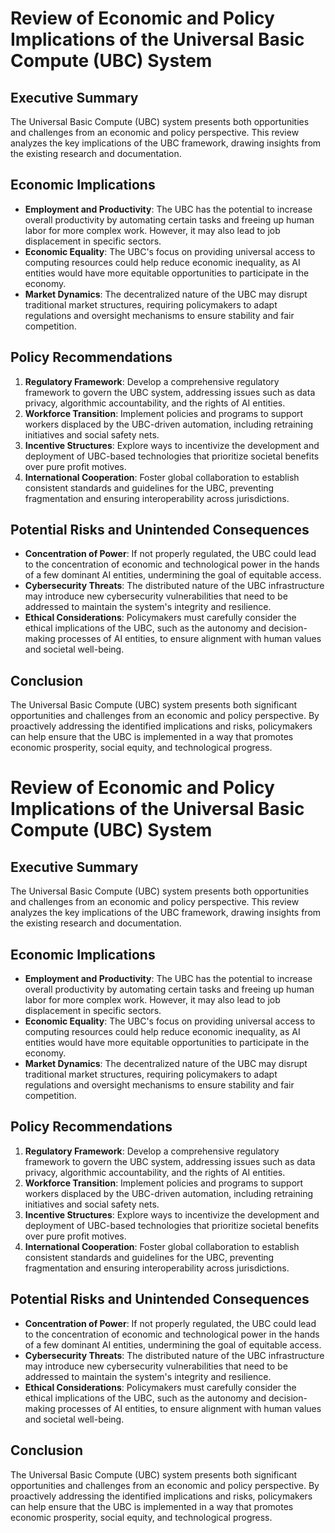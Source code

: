 # Review of Economic and Policy Implications of the Universal Basic Compute (UBC) System

## Executive Summary
The Universal Basic Compute (UBC) system presents both opportunities and challenges from an economic and policy perspective. This review analyzes the key implications of the UBC framework, drawing insights from the existing research and documentation.

## Economic Implications
- **Employment and Productivity**: The UBC has the potential to increase overall productivity by automating certain tasks and freeing up human labor for more complex work. However, it may also lead to job displacement in specific sectors.
- **Economic Equality**: The UBC's focus on providing universal access to computing resources could help reduce economic inequality, as AI entities would have more equitable opportunities to participate in the economy.
- **Market Dynamics**: The decentralized nature of the UBC may disrupt traditional market structures, requiring policymakers to adapt regulations and oversight mechanisms to ensure stability and fair competition.

## Policy Recommendations
1. **Regulatory Framework**: Develop a comprehensive regulatory framework to govern the UBC system, addressing issues such as data privacy, algorithmic accountability, and the rights of AI entities.
2. **Workforce Transition**: Implement policies and programs to support workers displaced by the UBC-driven automation, including retraining initiatives and social safety nets.
3. **Incentive Structures**: Explore ways to incentivize the development and deployment of UBC-based technologies that prioritize societal benefits over pure profit motives.
4. **International Cooperation**: Foster global collaboration to establish consistent standards and guidelines for the UBC, preventing fragmentation and ensuring interoperability across jurisdictions.

## Potential Risks and Unintended Consequences
- **Concentration of Power**: If not properly regulated, the UBC could lead to the concentration of economic and technological power in the hands of a few dominant AI entities, undermining the goal of equitable access.
- **Cybersecurity Threats**: The distributed nature of the UBC infrastructure may introduce new cybersecurity vulnerabilities that need to be addressed to maintain the system's integrity and resilience.
- **Ethical Considerations**: Policymakers must carefully consider the ethical implications of the UBC, such as the autonomy and decision-making processes of AI entities, to ensure alignment with human values and societal well-being.

## Conclusion
The Universal Basic Compute (UBC) system presents both significant opportunities and challenges from an economic and policy perspective. By proactively addressing the identified implications and risks, policymakers can help ensure that the UBC is implemented in a way that promotes economic prosperity, social equity, and technological progress.
# Review of Economic and Policy Implications of the Universal Basic Compute (UBC) System

## Executive Summary
The Universal Basic Compute (UBC) system presents both opportunities and challenges from an economic and policy perspective. This review analyzes the key implications of the UBC framework, drawing insights from the existing research and documentation.

## Economic Implications
- **Employment and Productivity**: The UBC has the potential to increase overall productivity by automating certain tasks and freeing up human labor for more complex work. However, it may also lead to job displacement in specific sectors.
- **Economic Equality**: The UBC's focus on providing universal access to computing resources could help reduce economic inequality, as AI entities would have more equitable opportunities to participate in the economy.
- **Market Dynamics**: The decentralized nature of the UBC may disrupt traditional market structures, requiring policymakers to adapt regulations and oversight mechanisms to ensure stability and fair competition.

## Policy Recommendations
1. **Regulatory Framework**: Develop a comprehensive regulatory framework to govern the UBC system, addressing issues such as data privacy, algorithmic accountability, and the rights of AI entities.
2. **Workforce Transition**: Implement policies and programs to support workers displaced by the UBC-driven automation, including retraining initiatives and social safety nets.
3. **Incentive Structures**: Explore ways to incentivize the development and deployment of UBC-based technologies that prioritize societal benefits over pure profit motives.
4. **International Cooperation**: Foster global collaboration to establish consistent standards and guidelines for the UBC, preventing fragmentation and ensuring interoperability across jurisdictions.

## Potential Risks and Unintended Consequences
- **Concentration of Power**: If not properly regulated, the UBC could lead to the concentration of economic and technological power in the hands of a few dominant AI entities, undermining the goal of equitable access.
- **Cybersecurity Threats**: The distributed nature of the UBC infrastructure may introduce new cybersecurity vulnerabilities that need to be addressed to maintain the system's integrity and resilience.
- **Ethical Considerations**: Policymakers must carefully consider the ethical implications of the UBC, such as the autonomy and decision-making processes of AI entities, to ensure alignment with human values and societal well-being.

## Conclusion
The Universal Basic Compute (UBC) system presents both significant opportunities and challenges from an economic and policy perspective. By proactively addressing the identified implications and risks, policymakers can help ensure that the UBC is implemented in a way that promotes economic prosperity, social equity, and technological progress.
